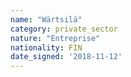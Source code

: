 ```yaml
---
name: "Wärtsilä"
category: private_sector
nature: "Entreprise"
nationality: FIN
date_signed: '2018-11-12'
---
```

    
